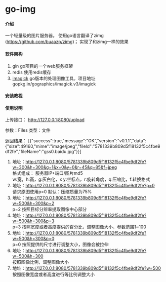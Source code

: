 # go-img

#### 介绍
一个轻量级的图片服务器， 使用go语言翻译了zimg (https://github.com/buaazp/zimg)；
实现了和zimg一样的效果

#### 软件架构

1. gin go项目的一个web服务框架
2. redis 使用redis缓存
3. [imagick](gopkg.in/gographics/imagick.v3/imagick) go版本的处理图像工具，项目地址 gopkg.in/gographics/imagick.v3/imagick



#### 安装教程

#### 使用说明

上传接口： http://127.0.0.1:8080/upload

参数：Files 类型：文件

返回结果： [{"success":true,"message":"OK","version":"v0.1.1","data":{"size":49160,"mime":"image/jpeg","fileId":"5781339b809d5f18132f5c4fbe9df2fe","fileName":"gss0.baidu.jpg"}}]

1. 地址：http://127.0.0.1:8080/5781339b809d5f18132f5c4fbe9df2fe?w=300&h=300&g=1&x=0&y=0&r=45&q=85&f=jpeg </br>
   格式组成： 服务器IP+端口/图片md5</br>
   w:宽，h:高，g:灰白化，x y:坐标点，r:旋转角度，q:压缩比，f:转换格式
2. 地址：http://127.0.0.1:8080/5781339b809d5f18132f5c4fbe9df2fe?p=0  </br>
   请求原图使用p=0 默认：压缩质量为75%
3. 地址：http://127.0.0.1:8080/5781339b809d5f18132f5c4fbe9df2fe?w=500&h=300&p=2  </br>
   p=2 按照目标分辨率提取图像中心部分
4. 地址：http://127.0.0.1:8080/5781339b809d5f18132f5c4fbe9df2fe?w=500&h=300&p=3 </br>
   p=3 按照宽度或者高度提供的百分比，调整图像大小，参数范围1~100
5. 地址：http://127.0.0.1:8080/5781339b809d5f18132f5c4fbe9df2fe?w=500&h=300&p=0 </br>
   p=0 按照提供的尺寸进行调整大小，图像会被拉伸
6. 地址：http://127.0.0.1:8080/5781339b809d5f18132f5c4fbe9df2fe?w=500&h=300 </br>
   按照图像比例，调整图像大小
7. 地址：http://127.0.0.1:8080/5781339b809d5f18132f5c4fbe9df2fe?w=500 </br>
   按照图像宽度或者高度进行等比例调整大小

